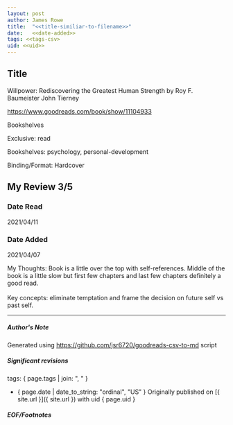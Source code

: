 ```yaml
---
layout: post
author: James Rowe
title:  "<<title-similiar-to-filename>>"
date:   <<date-added>>
tags: <<tags-csv>
uid: <<uid>>
---
```


<!-- highly dependent on how you personally use jekyll templates, and how you want this to show up -->

## Title

Willpower: Rediscovering the Greatest Human Strength by Roy F. Baumeister
John Tierney 

https://www.goodreads.com/book/show/11104933

Bookshelves

Exclusive: read

Bookshelves: psychology, personal-development

Binding/Format: Hardcover

## My Review 3/5

### Date Read
2021/04/11

### Date Added
2021/04/07

My Thoughts: Book is a little over the top with self-references. Middle of the book is a little slow but first few chapters and last few chapters definitely a good read.<br/><br/>Key concepts: eliminate temptation and frame the decision on future self vs past self.

---

##### Author's Note

Generated using https://github.com/jsr6720/goodreads-csv-to-md script

##### Significant revisions

tags: { page.tags | join: ", " } <!-- todo move this somewhere -->

- { page.date | date_to_string: "ordinal", "US" } Originally published on [{ site.url }]({ site.url }) with uid { page.uid }

##### EOF/Footnotes
